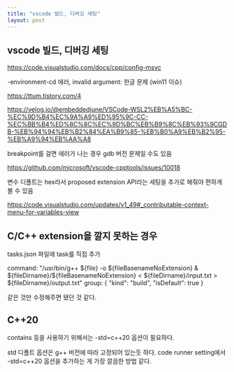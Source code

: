 ```yaml
---
title: "vscode 빌드, 디버깅 세팅"
layout: post
---
```


## vscode 빌드, 디버깅 세팅

https://code.visualstudio.com/docs/cpp/config-msvc



-environment-cd 에러, invalid argument: 한글 문제 (win11 이슈)

https://ttum.tistory.com/4



https://velog.io/@embeddedjune/VSCode-WSL2%EB%A5%BC-%EC%9D%B4%EC%9A%A9%ED%95%9C-CC-%EC%BB%B4%ED%8C%8C%EC%9D%BC%EB%B9%8C%EB%93%9CGDB-%EB%94%94%EB%B2%84%EA%B9%85-%EB%B0%A9%EB%B2%95-%EB%A9%94%EB%AA%A8



breakpoint를 걸면 에러가 나는 경우 gdb 버전 문제일 수도 있음

https://github.com/microsoft/vscode-cpptools/issues/10018



변수 디폴트는 hex라서 proposed extension API라는 세팅을 추가로 해줘야 편하게 볼 수 있음

https://code.visualstudio.com/updates/v1_49#_contributable-context-menu-for-variables-view





## C/C++ extension을 깔지 못하는 경우

tasks.json 파일에 task를 직접 추가



command: "/usr/bin/g++ \${file} -o \${fileBasenameNoExtension} & \${fileDirname}/${fileBasenameNoExtension} < \${fileDirname}/input.txt > \${fileDirname}/output.txt"
group: { "kind": "build", "isDefault": true }

같은 것만 수정해주면 됐던 것 같다. 



## C++20

contains 등을 사용하기 위해서는 -std=c++20 옵션이 필요하다. 

std 디폴트 옵션은 g++ 버전에 따라 고정되어 있는듯 하다. code runner setting에서 -std=c++20 옵션을 추가하는 게 가장 깔끔한 방법 같다. 

